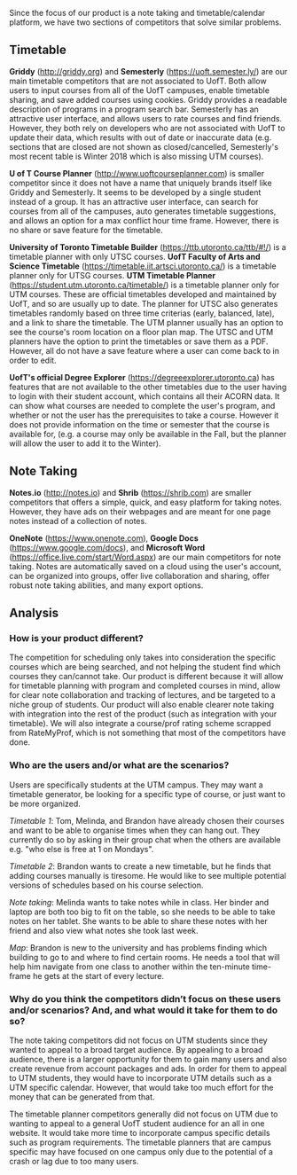 Since the focus of our product is a note taking and timetable/calendar platform, we have two sections of competitors that solve similar problems.

## Timetable

**Griddy** (http://griddy.org) and **Semesterly** (https://uoft.semester.ly/) are our main timetable competitors that are not associated to UofT. Both allow users to input courses from all of the UofT campuses, enable timetable sharing, and save added courses using cookies. Griddy provides a readable description of programs in a program search bar. Semesterly has an attractive user interface, and allows users to rate courses and find friends. However, they both rely on developers who are not associated with UofT to update their data, which results with out of date or inaccurate data (e.g. sections that are closed are not shown as closed/cancelled, Semesterly's most recent table is Winter 2018 which is also missing UTM courses).

**U of T Course Planner** (http://www.uoftcourseplanner.com) is smaller competitor since it does not have a name that uniquely brands itself like Griddy and Semesterly. It seems to be developed by a single student instead of a group. It has an attractive user interface, can search for courses from all of the campuses, auto generates timetable suggestions, and allows an option for a max conflict hour time frame. However, there is no share or save feature for the timetable.

**University of Toronto Timetable Builder** (https://ttb.utoronto.ca/ttb/#!/) is a timetable planner with only UTSC courses. 
**UofT Faculty of Arts and Science Timetable** (https://timetable.iit.artsci.utoronto.ca/) is a timetable planner only for UTSG courses.
**UTM Timetable Planner** (https://student.utm.utoronto.ca/timetable/) is a timetable planner only for UTM courses.
These are official timetables developed and maintained by UofT, and so are usually up to date. The planner for UTSC also generates timetables randomly based on three time criterias (early, balanced, late), and a link to share the timetable. The UTM planner usually has an option to see the course's room location on a floor plan map. The UTSC and UTM planners have the option to print the timetables or save them as a PDF. However, all do not have a save feature where a user can come back to in order to edit.

**UofT's official Degree Explorer** (https://degreeexplorer.utoronto.ca) has features that are not available to the other timetables due to the user having to login with their student account, which contains all their ACORN data. It can show what courses are needed to complete the user's program, and whether or not the user has the prerequisites to take a course. However it does not provide information on the time or semester that the course is available for, (e.g. a course may only be available in the Fall, but the planner will allow the user to add it to the Winter).


## Note Taking

**Notes.io** (http://notes.io) and **Shrib** (https://shrib.com) are smaller competitors that offers a simple, quick, and easy platform for taking notes. However, they have ads on their webpages and are meant for one page notes instead of a collection of notes.
 
**OneNote** (https://www.onenote.com), **Google Docs** (https://www.google.com/docs), and **Microsoft Word** (https://office.live.com/start/Word.aspx) are our main competitors for note taking. Notes are automatically saved on a cloud using the user's account, can be organized into groups, offer live collaboration and sharing, offer robust note taking abilities, and many export options.

## Analysis

### How is your product different?
The competition for scheduling only takes into consideration the specific courses which are being searched, and not helping the student find which courses they can/cannot take. Our product is different because it will allow for timetable planning with program and completed courses in mind, allow for clear note collaboration and tracking of lectures, and be targeted to a niche group of students. Our product will also enable clearer note taking with integration into the rest of the product (such as integration with your timetable). We will also integrate a course/prof rating scheme scrapped from RateMyProf, which is not something that most of the competitors have done. 

### Who are the users and/or what are the scenarios?
Users are specifically students at the UTM campus. They may want a timetable generator, be looking for a specific type of course, or just want to be more organized.

*Timetable 1*: Tom, Melinda, and Brandon have already chosen their courses and want to be able to organise times when they can hang out. They currently do so by asking in their group chat when the others are available e.g. "who else is free at 1 on Mondays".

*Timetable 2*: Brandon wants to create a new timetable, but he finds that adding courses manually is tiresome. He would like to see multiple potential versions of schedules based on his course selection.

*Note taking*: Melinda wants to take notes while in class. Her binder and laptop are both too big to fit on the table, so she needs to be able to take notes on her tablet. She wants to be able to share these notes with her friend and also view what notes she took last week.

*Map*: Brandon is new to the university and has problems finding which building to go to and where to find certain rooms. He needs a tool that will help him navigate from one class to another within the ten-minute time-frame he gets at the start of every lecture.


### Why do you think the competitors didn’t focus on these users and/or scenarios? And, and what would it take for them to do so?
The note taking competitors did not focus on UTM students since they wanted to appeal to a broad target audience. By appealing to a broad audience, there is a larger opportunity for them to gain many users and also create revenue from account packages and ads. In order for them to appeal to UTM students, they would have to incorporate UTM details such as a UTM specific calendar. However, that would take too much effort for the money that can be generated from that. 

The timetable planner competitors generally did not focus on UTM due to wanting to appeal to a general UofT student audience for an all in one website. It would take more time to incorporate campus specific details such as program requirements. The timetable planners that are campus specific may have focused on one campus only due to the potential of a crash or lag due to too many users. 
